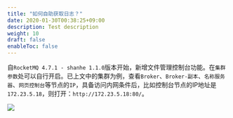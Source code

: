 ```yaml
---
title: "如何自助获取日志？"
date: 2020-01-30T00:38:25+09:00
description: Test description
weight: 10
draft: false
enableToc: false
---
```


自`RocketMQ 4.7.1 - shanhe 1.1.0`版本开始，新增文件管理控制台功能。在`集群参数`处可以自行开启。已上文中的集群为例，查看`Broker`、`Broker-副本`、`名称服务器`、`网页控制台`等节点的`IP`，具备访问内网条件后，比如控制台节点的IP地址是`172.23.5.18`，则打开：`http://172.23.5.18:80/`。

![](../../_images/faq-1.png)

